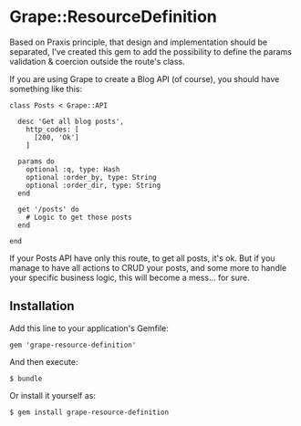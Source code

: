 Grape::ResourceDefinition
=========================

Based on Praxis principle, that design and implementation should be separated, I've created this gem to add the possibility to define the params validation & coercion outside the route's class.

If you are using Grape to create a Blog API (of course), you should have something like this:

    class Posts < Grape::API
    
      desc 'Get all blog posts',
        http_codes: [
          [200, 'Ok']
        ]

      params do
        optional :q, type: Hash
        optional :order_by, type: String
        optional :order_dir, type: String
      end
      
      get '/posts' do
        # Logic to get those posts
      end
      
    end

If your Posts API have only this route, to get all posts, it's ok. But if you manage to have all actions to CRUD your posts, and some more to handle your specific business logic, this will become a mess... for sure.

## Installation

Add this line to your application's Gemfile:

    gem 'grape-resource-definition'

And then execute:

    $ bundle

Or install it yourself as:

    $ gem install grape-resource-definition


